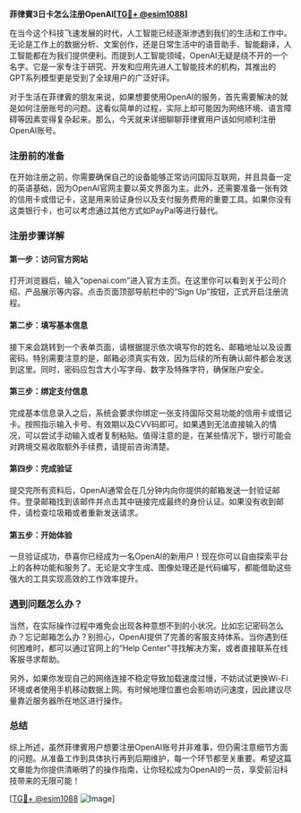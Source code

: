 **菲律賓3日卡怎么注册OpenAI[[TG💪+ @esim1088](https://t.me/s/esim1088)]**

在当今这个科技飞速发展的时代，人工智能已经逐渐渗透到我们的生活和工作中。无论是工作上的数据分析、文案创作，还是日常生活中的语音助手、智能翻译，人工智能都在为我们提供便利。而提到人工智能领域，OpenAI无疑是绕不开的一个名字。它是一家专注于研究、开发和应用先进人工智能技术的机构，其推出的GPT系列模型更是受到了全球用户的广泛好评。

对于生活在菲律賓的朋友来说，如果想要使用OpenAI的服务，首先需要解决的就是如何注册账号的问题。这看似简单的过程，实际上却可能因为网络环境、语言障碍等因素变得复杂起来。那么，今天就来详细聊聊菲律賓用户该如何顺利注册OpenAI账号。

### 注册前的准备

在开始注册之前，你需要确保自己的设备能够正常访问国际互联网，并且具备一定的英语基础，因为OpenAI官网主要以英文界面为主。此外，还需要准备一张有效的信用卡或借记卡，这是用来验证身份以及支付服务费用的重要工具。如果你没有这类银行卡，也可以考虑通过其他方式如PayPal等进行替代。

### 注册步骤详解

#### 第一步：访问官方网站

打开浏览器后，输入“openai.com”进入官方主页。在这里你可以看到关于公司介绍、产品展示等内容。点击页面顶部导航栏中的“Sign Up”按钮，正式开启注册流程。

#### 第二步：填写基本信息

接下来会跳转到一个表单页面，请根据提示依次填写你的姓名、邮箱地址以及设置密码。特别需要注意的是，邮箱必须真实有效，因为后续的所有确认邮件都会发送到这里。同时，密码应包含大小写字母、数字及特殊字符，确保账户安全。

#### 第三步：绑定支付信息

完成基本信息录入之后，系统会要求你绑定一张支持国际交易功能的信用卡或借记卡。按照指示输入卡号、有效期以及CVV码即可。如果遇到无法直接输入的情况，可以尝试手动输入或者复制粘贴。值得注意的是，在某些情况下，银行可能会对跨境交易收取额外手续费，请提前咨询清楚。

#### 第四步：完成验证

提交完所有资料后，OpenAI通常会在几分钟内向你提供的邮箱发送一封验证邮件。登录邮箱找到该邮件并点击其中链接完成最终的身份认证。如果没有收到邮件，请检查垃圾箱或者重新发送请求。

#### 第五步：开始体验

一旦验证成功，恭喜你已经成为一名OpenAI的新用户！现在你可以自由探索平台上的各种功能和服务了。无论是文字生成、图像处理还是代码编写，都能借助这些强大的工具实现高效的工作效率提升。

### 遇到问题怎么办？

当然，在实际操作过程中难免会出现各种意想不到的小状况。比如忘记密码怎么办？忘记邮箱怎么办？别担心，OpenAI提供了完善的客服支持体系。当你遇到任何困难时，都可以通过官网上的“Help Center”寻找解决方案，或者直接联系在线客服寻求帮助。

另外，如果你发现自己的网络连接不稳定导致加载速度过慢，不妨试试更换Wi-Fi环境或者使用手机移动数据上网。有时候地理位置也会影响访问速度，因此建议尽量靠近服务器所在地区进行操作。

### 总结

综上所述，虽然菲律賓用户想要注册OpenAI账号并非难事，但仍需注意细节方面的问题。从准备工作到具体执行再到后期维护，每一个环节都至关重要。希望这篇文章能为你提供清晰明了的操作指南，让你轻松成为OpenAI的一员，享受前沿科技带来的无限可能！

[[TG💪+ @esim1088](https://t.me/s/esim1088) ![Image](https://i.postimg.cc/4NQfJmqS/Snipaste-2025-05-13-00-14-12.png)]